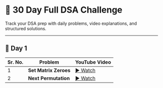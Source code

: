 # 🚀 30 Day Full DSA Challenge

Track your DSA prep with daily problems, video explanations, and structured solutions.

---

## 📅 Day 1

|Sr. No.| Problem | YouTube Video | 
|--------|--------|----------------|
|1       | **Set Matrix Zeroes** | [▶️ Watch](https://www.youtube.com/watch?v=A0_hEzQFP9U) | 
| 2       | **Next Permutation** | [▶️ Watch](https://www.youtube.com/watch?v=CboKBIpo640) | 
